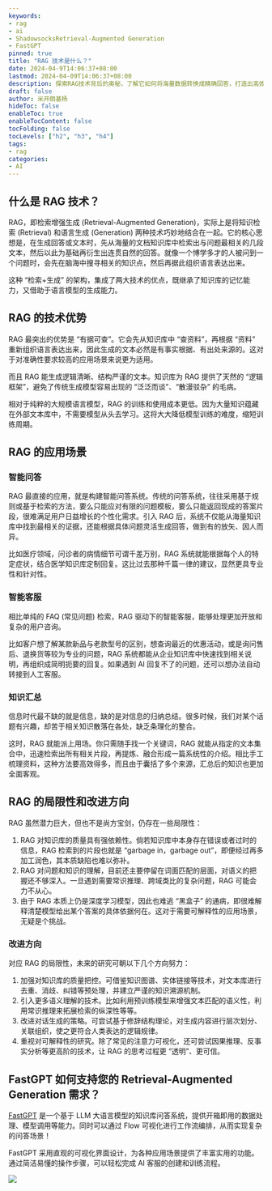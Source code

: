```yaml
---
keywords:
- rag
- ai
- ShadowsocksRetrieval-Augmented Generation
- FastGPT
pinned: true
title: "RAG 技术是什么？"
date: 2024-04-9T14:06:37+08:00
lastmod: 2024-04-09T14:06:37+08:00
description: 探索RAG技术背后的奥秘，了解它如何将海量数据转换成精确回答，打造出高效的智能问答与客服系统。
draft: false
author: 米开朗基杨
hideToc: false
enableToc: true
enableTocContent: false
tocFolding: false
tocLevels: ["h2", "h3", "h4"]
tags:
- rag
categories: 
- AI
---
```


## 什么是 RAG 技术？

RAG，即检索增强生成 (Retrieval-Augmented Generation)，实际上是将知识检索 (Retrieval) 和语言生成 (Generation) 两种技术巧妙地结合在一起。它的核心思想是，在生成回答或文本时，先从海量的文档知识库中检索出与问题最相关的几段文本，然后以此为基础再衍生出连贯自然的回答。就像一个博学多才的人被问到一个问题时，会先在脑海中搜寻相关的知识点，然后再据此组织语言表达出来。

这种 “检索+生成” 的架构，集成了两大技术的优点，既继承了知识库的记忆能力，又借助于语言模型的生成能力。

## RAG 的技术优势

RAG 最突出的优势是 “有据可查”。它会先从知识库中 “查资料”，再根据 “资料” 重新组织语言表达出来，因此生成的文本必然是有事实根据、有出处来源的。这对于对准确性要求较高的应用场景来说更为适用。

而且 RAG 能生成逻辑清晰、结构严谨的文本。知识库为 RAG 提供了天然的 “逻辑框架”，避免了传统生成模型容易出现的 “泛泛而谈”、“散漫驳杂” 的毛病。

相对于纯粹的大规模语言模型，RAG 的训练和使用成本更低。因为大量知识蕴藏在外部文本库中，不需要模型从头去学习。这将大大降低模型训练的难度，缩短训练周期。

## RAG 的应用场景

### 智能问答

RAG 最直接的应用，就是构建智能问答系统。传统的问答系统，往往采用基于规则或基于检索的方法，要么只能应对有限的问题模板，要么只能返回现成的答案片段，很难满足用户日益增长的个性化需求。引入 RAG 后，系统不仅能从海量知识库中找到最相关的证据，还能根据具体问题灵活生成回答，做到有的放矢、因人而异。

比如医疗领域，问诊者的病情细节可谓千差万别，RAG 系统就能根据每个人的特定症状，结合医学知识库定制回复。这比过去那种千篇一律的建议，显然更具专业性和针对性。

### 智能客服

相比单纯的 FAQ (常见问题) 检索，RAG 驱动下的智能客服，能够处理更加开放和复杂的用户咨询。

比如客户想了解某款新品与老款型号的区别，想查询最近的优惠活动，或是询问售后、退换货等较为专业的问题，RAG 系统都能从企业知识库中快速找到相关说明，再组织成简明扼要的回复。如果遇到 AI 回复不了的问题，还可以想办法自动转接到人工客服。

### 知识汇总

信息时代最不缺的就是信息，缺的是对信息的归纳总结。很多时候，我们对某个话题有兴趣，却苦于相关知识散落在各处，缺乏条理化的整合。

这时，RAG 就能派上用场。你只需随手找一个关键词，RAG 就能从指定的文本集合中，迅速检索出所有相关片段，再提炼、融合形成一篇系统性的介绍。相比手工梳理资料，这种方法要高效得多，而且由于囊括了多个来源，汇总后的知识也更加全面客观。

## RAG 的局限性和改进方向

RAG 虽然潜力巨大，但也不是尚方宝剑，仍存在一些局限性：

1. RAG 对知识库的质量具有强依赖性。倘若知识库中本身存在错误或者过时的信息，RAG 检索到的片段也就是 “garbage in，garbage out”，即便经过再多加工润色，其本质缺陷也难以弥补。
2. RAG 对问题和知识的理解，目前还主要停留在词面匹配的层面，对语义的把握还不够深入。一旦遇到需要常识推理、跨域类比的复杂问题，RAG 可能会力不从心。
3. 由于 RAG 本质上仍是深度学习模型，因此也难逃 “黑盒子” 的通病，即很难解释清楚模型给出某个答案的具体依据何在。这对于需要可解释性的应用场景，无疑是个挑战。

### 改进方向

对应 RAG 的局限性，未来的研究可朝以下几个方向努力：

1. 加强对知识库的质量把控。可借鉴知识图谱、实体链接等技术，对文本库进行去重、消歧、纠错等预处理，并建立严谨的知识溯源机制。
2. 引入更多语义理解的技术。比如利用预训练模型来增强文本匹配的语义性，利用常识推理来拓展检索的纵深性等等。
3. 改进对话生成的策略。可尝试基于修辞结构理论，对生成内容进行层次划分、关联组织，使之更符合人类表达的逻辑规律。
4. 重视对可解释性的研究。除了常见的注意力可视化，还可尝试因果推理、反事实分析等更高阶的技术，让 RAG 的思考过程更 “透明”、更可信。

## FastGPT 如何支持您的 Retrieval-Augmented Generation 需求？

[FastGPT](https://fastgpt.in) 是一个基于 LLM 大语言模型的知识库问答系统，提供开箱即用的数据处理、模型调用等能力。同时可以通过 Flow 可视化进行工作流编排，从而实现复杂的问答场景！

FastGPT 采用直观的可视化界面设计，为各种应用场景提供了丰富实用的功能。通过简洁易懂的操作步骤，可以轻松完成 AI 客服的创建和训练流程。

![](https://cdn.jsdelivr.us/gh/yangchuansheng/imghosting6@main/uPic/2024-04-10-21-11-1ukMCr.png)